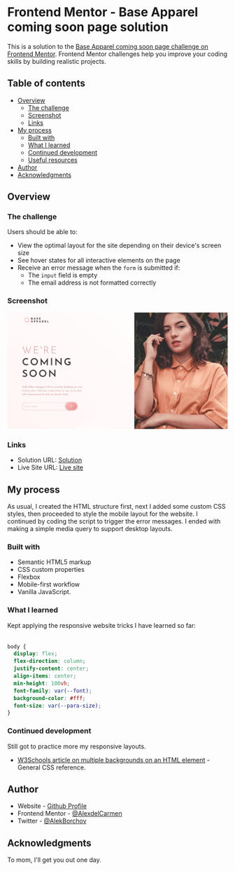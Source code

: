 # Frontend Mentor - Base Apparel coming soon page solution

This is a solution to the [Base Apparel coming soon page challenge on Frontend Mentor](https://www.frontendmentor.io/challenges/base-apparel-coming-soon-page-5d46b47f8db8a7063f9331a0). Frontend Mentor challenges help you improve your coding skills by building realistic projects. 

## Table of contents

- [Overview](#overview)
  - [The challenge](#the-challenge)
  - [Screenshot](#screenshot)
  - [Links](#links)
- [My process](#my-process)
  - [Built with](#built-with)
  - [What I learned](#what-i-learned)
  - [Continued development](#continued-development)
  - [Useful resources](#useful-resources)
- [Author](#author)
- [Acknowledgments](#acknowledgments)
## Overview

### The challenge

Users should be able to:

- View the optimal layout for the site depending on their device's screen size
- See hover states for all interactive elements on the page
- Receive an error message when the `form` is submitted if:
  - The `input` field is empty
  - The email address is not formatted correctly


### Screenshot

![](./images/screenshot.png)

### Links

- Solution URL: [Solution](https://github.com/AlexdelCarmen/base-apparel-coming-soon)
- Live Site URL: [Live site](https://alexdelcarmen.github.io/base-apparel-coming-soon/)

## My process

As usual, I created the HTML structure first, next I added some custom CSS styles, then proceeded to style the mobile layout for the website. I continued by coding the script to trigger the error messages. I ended with making a simple media query to support desktop layouts.  
### Built with

- Semantic HTML5 markup
- CSS custom properties
- Flexbox
- Mobile-first workflow
- Vanilla JavaScript. 

### What I learned

Kept applying the responsive website tricks I have learned so far: 

```css

body {
  display: flex;
  flex-direction: column;
  justify-content: center;
  align-items: center;
  min-height: 100vh;
  font-family: var(--font);
  background-color: #fff;
  font-size: var(--para-size);
}

```

### Continued development

Still got to practice more my responsive layouts.  

- [W3Schools article on multiple backgrounds on an HTML element](https://www.w3schools.com/css/) - General CSS reference.


## Author

- Website - [Github Profile](https://github.com/AlexdelCarmen)
- Frontend Mentor - [@AlexdelCarmen](https://www.frontendmentor.io/profile/AlexdelCarmen)
- Twitter - [@AlekBorchov](https://twitter.com/AlekBorchov)

## Acknowledgments

To mom, I'll get you out one day.  
